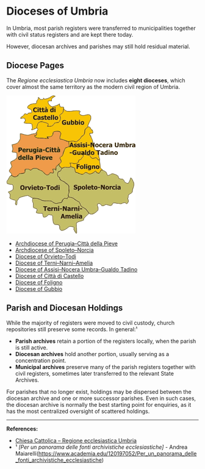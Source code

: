 # Dioceses of Umbria

In Umbria, most parish registers were transferred to municipalities together with civil status registers and are kept there today.

However, diocesan archives and parishes may still hold residual material.

## Diocese Pages

The *Regione ecclesiastica Umbria* now includes **eight dioceses**, which cover almost the same territory as the modern civil region of Umbria.


![alt text](img/Regione_ecclesiastica_Umbria.png "Map")

- [Archdiocese of Perugia–Città della Pieve](dio/perugia.md)  
- [Archdiocese of Spoleto–Norcia](dio/spoleto.md)  
- [Diocese of Orvieto–Todi](dio/orvieto_todi.md)  
- [Diocese of Terni–Narni–Amelia](dio/terni_narni_amelia.md)  
- [Diocese of Assisi–Nocera Umbra–Gualdo Tadino](dio/assisi.md)  
- [Diocese of Città di Castello](dio/castello.md)  
- [Diocese of Foligno](dio/foligno.md)  
- [Diocese of Gubbio](dio/gubbio.md)  

## Parish and Diocesan Holdings

While the majority of registers were moved to civil custody, church repositories still preserve some records. In general:¹

* **Parish archives** retain a portion of the registers locally, when the parish is still active.  
* **Diocesan archives** hold another portion, usually serving as a concentration point.  
* **Municipal archives** preserve many of the parish registers together with civil registers, sometimes later transferred to the relevant State Archives.

For parishes that no longer exist, holdings may be dispersed between the diocesan archive and one or more successor parishes. Even in such cases, the diocesan archive is normally the best starting point for enquiries, as it has the most centralized oversight of scattered holdings.

---

**References:**
* [Chiesa Cattolica – Regione ecclesiastica Umbria](https://www.chiesacattolica.it/annuario-cei/regione/25/regione-ecclesiastica-umbria/)
* ¹ *[Per un panorama delle fonti archivistiche ecclesiastiche]* - Andrea Maiarelli(https://www.academia.edu/120197052/Per_un_panorama_delle_fonti_archivistiche_ecclesiastiche)
